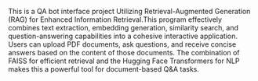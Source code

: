 This is a QA bot interface project Utilizing Retrieval-Augmented Generation (RAG) for Enhanced Information Retrieval.This program effectively combines text extraction, embedding generation, similarity search, and question-answering capabilities into a cohesive interactive application. Users can upload PDF documents, ask questions, and receive concise answers based on the content of those documents. The combination of FAISS for efficient retrieval and the Hugging Face Transformers for NLP makes this a powerful tool for document-based Q&A tasks.
